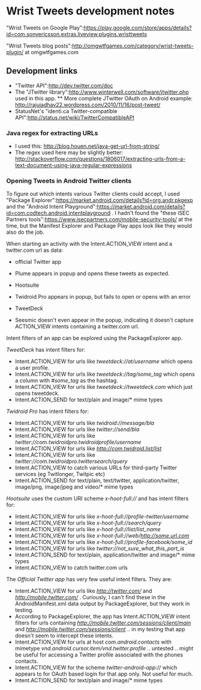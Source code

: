 Wrist Tweets development notes
==============================

"Wrist Tweets on Google Play":https://play.google.com/store/apps/details?id=com.sonyericsson.extras.liveview.plugins.wristtweets

"Wrist Tweets blog posts":http://omgwtfgames.com/category/wrist-tweets-plugin/ at omgwtfgames.com

Development links
-----------------

* "Twitter API":http://dev.twitter.com/doc
* The "JTwitter library":http://www.winterwell.com/software/jtwitter.php used in this app.
** More complete JTwitter OAuth on Android example: http://rajujadhav22.wordpress.com/2010/11/16/post-tweet/
* StatusNet's "identi.ca Twitter-compatible API":http://status.net/wiki/TwitterCompatibleAPI

### Java regex for extracting URLs

* I used this: http://blog.houen.net/java-get-url-from-string/
* The regex used here may be slightly better: http://stackoverflow.com/questions/1806017/extracting-urls-from-a-text-document-using-java-regular-expressions

### Opening Tweets in Android Twitter clients

To figure out which intents various Twitter clients could accept, I used "Package Explorer":https://market.android.com/details?id=org.andr.pkgexp and the "Android Intent Playground":https://market.android.com/details?id=com.codtech.android.intentplayground .
I hadn't found the "these iSEC Partners tools":https://www.isecpartners.com/mobile-security-tools/ at the time, but the Manifest Explorer and Package Play apps look like they would also do the job.

When starting an activity with the Intent.ACTION_VIEW intent and a twitter.com url as data:

* official Twitter app
* Plume
appears in popup and opens these tweets as expected. 

* Hootsuite
* Twidroid Pro
appears in popup, but fails to open or opens with an error

* TweetDeck
* Seesmic
doesn't even appear in the popup, indicating it doesn't capture ACTION_VIEW intents containing a twitter.com url.

Intent filters of an app can be explored using the PackageExplorer app.

*TweetDeck* has intent filters for:

* Intent.ACTION_VIEW for urls like _tweetdeck://at/username_ which opens a user profile.
* Intent.ACTION_VIEW for urls like _tweetdeck://tag/some_tag_ which opens a column with _#some_tag_ as the hashtag.
* Intent.ACTION_VIEW for urls like _tweetdeck://tweetdeck.com_ which just opens tweetdeck.
* Intent.ACTION_SEND for text/plain and image/* mime types

*Twidroid Pro* has intent filters for:

* Intent.ACTION_VIEW for urls like _twidroid://message/bla_
* Intent.ACTION_VIEW for urls like _twitter://send/bla_
* Intent.ACTION_VIEW for urls like _twitter://com.twidroidpro.twidroidprofile/username_
* Intent.ACTION_VIEW for urls like _http://com.twidroid.list/list_
* Intent.ACTION_VIEW for urls like _twitter://com.twidroidpro.twittersearch/query_
* Intent.ACTION_VIEW to catch various URLs for third-party Twitter services (eg Twitlonger, Twitpic etc)
* Intent.ACTION_SEND for text/plain, text/twitter, application/twitter, image/png, image/jpeg and video/* mime types

*Hootsuite* uses the custom URI scheme _x-hoot-full://_ and has intent filters for:

* Intent.ACTION_VIEW for urls like _x-hoot-full://profile-twitter/username_
* Intent.ACTION_VIEW for urls like _x-hoot-full://search/query_
* Intent.ACTION_VIEW for urls like _x-hoot-full://list/list_name_
* Intent.ACTION_VIEW for urls like _x-hoot-full://web/http://some.url.com_
* Intent.ACTION_VIEW for urls like _x-hoot-full://profile-facebook/some_id_
* Intent.ACTION_VIEW for urls like _twitter://not_sure_what_this_part_is_
* Intent.ACTION_SEND for text/plain, application/twitter and image/* mime types
* Intent.ACTION_VIEW to catch twitter.com urls

The *Official Twitter app* has very few useful intent filters. They are:

* Intent.ACTION_VIEW for urls like _http://twitter.com/_ and _http://mobile.twitter.com/_ . Curiously, I can't find these in the AndroidManifest.xml data output by PackageExplorer, but they work in testing.
* According to PackageExplorer, the app has Intent.ACTION_VIEW intent filters for urls containing _http://mobile.twitter.com/sessions/client/main_ and _http://mobile.twitter.com/sessions/client_ .. in my testing that app doesn't seem to intercept these intents.
* Intent.ACTION_VIEW for urls at host _com.android.contacts_ with mimetype _vnd.android.cursor.item/vnd.twitter.profile_ .. untested .. might be useful for accessing a Twitter profile associated with the phones contacts.
* Intent.ACTION_VIEW for the scheme _twitter-android-app://_ which appears to for OAuth based login for that app only. Not useful for much.
* Intent.ACTION_SEND for text/plain and image/* mime types
